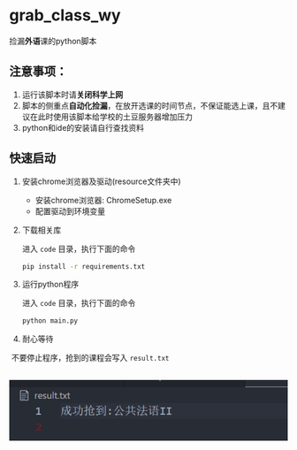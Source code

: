# grab_class_wy
捡漏**外语**课的python脚本



## 注意事项：
1. 运行该脚本时请**关闭科学上网**
2. 脚本的侧重点**自动化捡漏**，在放开选课的时间节点，不保证能选上课，且不建议在此时使用该脚本给学校的土豆服务器增加压力
3. python和ide的安装请自行查找资料

## 快速启动

1. 安装chrome浏览器及驱动(resource文件夹中)
   - 安装chrome浏览器:  ChromeSetup.exe
   - 配置驱动到环境变量

2. 下载相关库

   进入 `code` 目录，执行下面的命令

   ```bash
   pip install -r requirements.txt
   ```

3. 运行python程序

   进入 `code` 目录，执行下面的命令

   ```cmd
   python main.py
   ```

4. 耐心等待

​	不要停止程序，抢到的课程会写入 `result.txt`

​	![image-20240914222010793](https://raw.githubusercontent.com/xyx138/cloudimg/master/img/image-20240914222010793.png)

